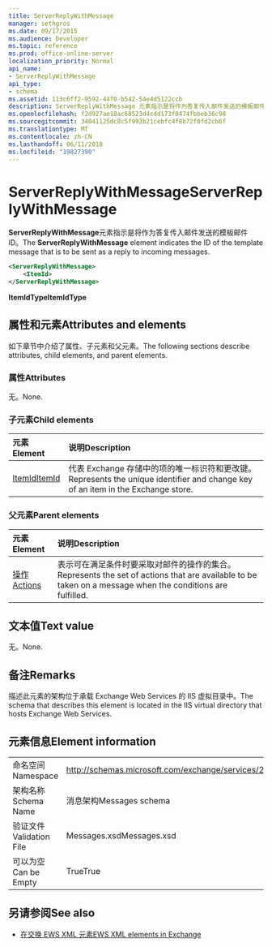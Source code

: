 ```yaml
---
title: ServerReplyWithMessage
manager: sethgros
ms.date: 09/17/2015
ms.audience: Developer
ms.topic: reference
ms.prod: office-online-server
localization_priority: Normal
api_name:
- ServerReplyWithMessage
api_type:
- schema
ms.assetid: 113c6ff2-9592-44f0-b542-54e4d5122ccb
description: ServerReplyWithMessage 元素指示是将作为答复传入邮件发送的模板邮件 ID。
ms.openlocfilehash: f2d927ae18ac68523d4cdd173f0474fbbeb36c98
ms.sourcegitcommit: 34041125dc8c5f993b21cebfc4f8b72f0fd2cb6f
ms.translationtype: MT
ms.contentlocale: zh-CN
ms.lasthandoff: 06/11/2018
ms.locfileid: "19827390"
---
```

# <a name="serverreplywithmessage"></a><span data-ttu-id="3dd2c-103">ServerReplyWithMessage</span><span class="sxs-lookup"><span data-stu-id="3dd2c-103">ServerReplyWithMessage</span></span>

<span data-ttu-id="3dd2c-104">**ServerReplyWithMessage**元素指示是将作为答复传入邮件发送的模板邮件 ID。</span><span class="sxs-lookup"><span data-stu-id="3dd2c-104">The **ServerReplyWithMessage** element indicates the ID of the template message that is to be sent as a reply to incoming messages.</span></span> 
  
```XML
<ServerReplyWithMessage>
    <ItemId>
</ServerReplyWithMessage>
```

 <span data-ttu-id="3dd2c-105">**ItemIdType**</span><span class="sxs-lookup"><span data-stu-id="3dd2c-105">**ItemIdType**</span></span>
## <a name="attributes-and-elements"></a><span data-ttu-id="3dd2c-106">属性和元素</span><span class="sxs-lookup"><span data-stu-id="3dd2c-106">Attributes and elements</span></span>

<span data-ttu-id="3dd2c-107">如下章节中介绍了属性、子元素和父元素。</span><span class="sxs-lookup"><span data-stu-id="3dd2c-107">The following sections describe attributes, child elements, and parent elements.</span></span>
  
### <a name="attributes"></a><span data-ttu-id="3dd2c-108">属性</span><span class="sxs-lookup"><span data-stu-id="3dd2c-108">Attributes</span></span>

<span data-ttu-id="3dd2c-109">无。</span><span class="sxs-lookup"><span data-stu-id="3dd2c-109">None.</span></span>
  
### <a name="child-elements"></a><span data-ttu-id="3dd2c-110">子元素</span><span class="sxs-lookup"><span data-stu-id="3dd2c-110">Child elements</span></span>

|<span data-ttu-id="3dd2c-111">**元素**</span><span class="sxs-lookup"><span data-stu-id="3dd2c-111">**Element**</span></span>|<span data-ttu-id="3dd2c-112">**说明**</span><span class="sxs-lookup"><span data-stu-id="3dd2c-112">**Description**</span></span>|
|:-----|:-----|
|[<span data-ttu-id="3dd2c-113">ItemId</span><span class="sxs-lookup"><span data-stu-id="3dd2c-113">ItemId</span></span>](itemid.md) <br/> |<span data-ttu-id="3dd2c-114">代表 Exchange 存储中的项的唯一标识符和更改键。</span><span class="sxs-lookup"><span data-stu-id="3dd2c-114">Represents the unique identifier and change key of an item in the Exchange store.</span></span>  <br/> |
   
### <a name="parent-elements"></a><span data-ttu-id="3dd2c-115">父元素</span><span class="sxs-lookup"><span data-stu-id="3dd2c-115">Parent elements</span></span>

|<span data-ttu-id="3dd2c-116">**元素**</span><span class="sxs-lookup"><span data-stu-id="3dd2c-116">**Element**</span></span>|<span data-ttu-id="3dd2c-117">**说明**</span><span class="sxs-lookup"><span data-stu-id="3dd2c-117">**Description**</span></span>|
|:-----|:-----|
|[<span data-ttu-id="3dd2c-118">操作</span><span class="sxs-lookup"><span data-stu-id="3dd2c-118">Actions</span></span>](actions.md) <br/> |<span data-ttu-id="3dd2c-119">表示可在满足条件时要采取对邮件的操作的集合。</span><span class="sxs-lookup"><span data-stu-id="3dd2c-119">Represents the set of actions that are available to be taken on a message when the conditions are fulfilled.</span></span>  <br/> |
   
## <a name="text-value"></a><span data-ttu-id="3dd2c-120">文本值</span><span class="sxs-lookup"><span data-stu-id="3dd2c-120">Text value</span></span>

<span data-ttu-id="3dd2c-121">无。</span><span class="sxs-lookup"><span data-stu-id="3dd2c-121">None.</span></span>
  
## <a name="remarks"></a><span data-ttu-id="3dd2c-122">备注</span><span class="sxs-lookup"><span data-stu-id="3dd2c-122">Remarks</span></span>

<span data-ttu-id="3dd2c-123">描述此元素的架构位于承载 Exchange Web Services 的 IIS 虚拟目录中。</span><span class="sxs-lookup"><span data-stu-id="3dd2c-123">The schema that describes this element is located in the IIS virtual directory that hosts Exchange Web Services.</span></span>
  
## <a name="element-information"></a><span data-ttu-id="3dd2c-124">元素信息</span><span class="sxs-lookup"><span data-stu-id="3dd2c-124">Element information</span></span>

|||
|:-----|:-----|
|<span data-ttu-id="3dd2c-125">命名空间</span><span class="sxs-lookup"><span data-stu-id="3dd2c-125">Namespace</span></span>  <br/> |http://schemas.microsoft.com/exchange/services/2006/messages  <br/> |
|<span data-ttu-id="3dd2c-126">架构名称</span><span class="sxs-lookup"><span data-stu-id="3dd2c-126">Schema Name</span></span>  <br/> |<span data-ttu-id="3dd2c-127">消息架构</span><span class="sxs-lookup"><span data-stu-id="3dd2c-127">Messages schema</span></span>  <br/> |
|<span data-ttu-id="3dd2c-128">验证文件</span><span class="sxs-lookup"><span data-stu-id="3dd2c-128">Validation File</span></span>  <br/> |<span data-ttu-id="3dd2c-129">Messages.xsd</span><span class="sxs-lookup"><span data-stu-id="3dd2c-129">Messages.xsd</span></span>  <br/> |
|<span data-ttu-id="3dd2c-130">可以为空</span><span class="sxs-lookup"><span data-stu-id="3dd2c-130">Can be Empty</span></span>  <br/> |<span data-ttu-id="3dd2c-131">True</span><span class="sxs-lookup"><span data-stu-id="3dd2c-131">True</span></span>  <br/> |
   
## <a name="see-also"></a><span data-ttu-id="3dd2c-132">另请参阅</span><span class="sxs-lookup"><span data-stu-id="3dd2c-132">See also</span></span>



- [<span data-ttu-id="3dd2c-133">在交换 EWS XML 元素</span><span class="sxs-lookup"><span data-stu-id="3dd2c-133">EWS XML elements in Exchange</span></span>](ews-xml-elements-in-exchange.md)

